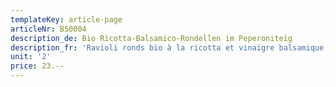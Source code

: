 ```yaml
---
templateKey: article-page
articleNr: B50004
description_de: Bio Ricotta-Balsamico-Rondellen im Peperoniteig
description_fr: 'Ravioli ronds bio à la ricotta et vinaigre balsamique, pâte aux poivrons'
unit: '2'
price: 23.--
---
```


